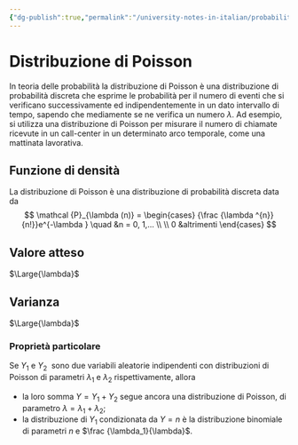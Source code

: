 ```yaml
---
{"dg-publish":true,"permalink":"/university-notes-in-italian/probabilita-e-statistica/teoria/modelli-di-distribuzioni/discrete/distribuzione-di-poisson/","created":"2022-05-21T14:57:31.748+02:00","updated":"2023-01-23T10:43:41.681+01:00"}
---
```


# Distribuzione di Poisson
In teoria delle probabilità la distribuzione di Poisson è una distribuzione di probabilità discreta che esprime le probabilità per il numero di eventi che si verificano successivamente ed indipendentemente in un dato intervallo di tempo, sapendo che mediamente se ne verifica un numero $\lambda$. Ad esempio, si utilizza una distribuzione di Poisson per misurare il numero di chiamate ricevute in un call-center in un determinato arco temporale, come una mattinata lavorativa.

## Funzione di densità 
La distribuzione di Poisson è una distribuzione di probabilità discreta data da
$$
\mathcal {P}_{\lambda (n)} =
\begin{cases}
{\frac {\lambda ^{n}}{n!}}e^{-\lambda } \quad &n = 0, 1,... \\ \\
0 &altrimenti
\end{cases}
$$

## Valore atteso
$\Large{\lambda}$

## Varianza
$\Large{\lambda}$

### Proprietà particolare
Se $Y_1$ e $Y_2$  sono due variabili aleatorie indipendenti con distribuzioni di Poisson di parametri $\lambda_1$ e $\lambda_2$ rispettivamente, allora
- la loro somma $Y=Y_{1}+Y_{2}$ segue ancora una distribuzione di Poisson, di parametro $\lambda =\lambda _{1}+\lambda _{2}$;
- la distribuzione di $Y_{1}$ condizionata da $Y=n$ è la distribuzione binomiale di parametri $n$ e $\frac {\lambda_1}{\lambda}$.